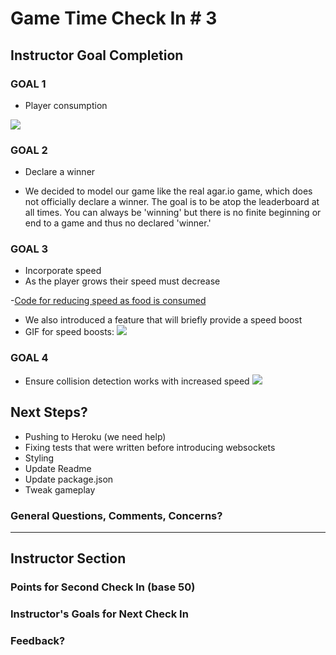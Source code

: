 # Game Time Check In # 3

## Instructor Goal Completion

### GOAL 1
- Player consumption

![](http://g.recordit.co/jOzto0Burp.gif)

### GOAL 2
- Declare a winner

- We decided to model our game like the real agar.io game, which does not officially declare a winner. The goal is to be atop the leaderboard at all times. You can always be 'winning' but there is no finite beginning or end to a game and thus no declared 'winner.'

### GOAL 3
- Incorporate speed
- As the player grows their speed must decrease

-[Code for reducing speed as food is consumed](https://github.com/jecrockett/gametime/blob/f6aab99bb56d8ab452b0b97674d54cf6cca60001/public/online-player.js#L46)

- We also introduced a feature that will briefly provide a speed boost
- GIF for speed boosts:
![](http://recordit.co/kKHFwgYcWq.gif)


### GOAL 4
- Ensure collision detection works with increased speed
![](http://g.recordit.co/qg77gtooY2.gif)

## Next Steps?
- Pushing to Heroku (we need help)
- Fixing tests that were written before introducing websockets
- Styling
- Update Readme
- Update package.json
- Tweak gameplay

### General Questions, Comments, Concerns?

-----

## Instructor Section

### Points for Second Check In (base 50)

### Instructor's Goals for Next Check In

### Feedback?
